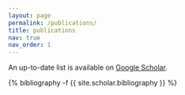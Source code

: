 ```yaml
---
layout: page
permalink: /publications/
title: publications
nav: true
nav_order: 1
---
```

An up-to-date list is available on [Google Scholar](https://scholar.google.com/citations?hl=en&user=cF8RgGwAAAAJ).

<!-- _pages/publications.md -->

<div class="publications">

{% bibliography -f {{ site.scholar.bibliography }} %}

</div>

